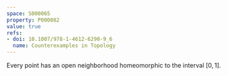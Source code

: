 ```yaml
---
space: S000065
property: P000082
value: true
refs:
- doi: 10.1007/978-1-4612-6290-9_6
  name: Counterexamples in Topology
---
```


Every point has an open neighborhood homeomorphic to the interval $[0,1]$.
